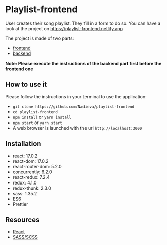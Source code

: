 # Playlist-frontend

User creates their song playlist. They fill in a form to do so.
You can have a look at the project on https://playlist-frontend.netlify.app

The project is made of two parts:

- [frontend](https://github.com/Nadieva/playlist-frontend)
- [backend](https://github.com/Nadieva/playlist-backend)

**Note: Please execute the instructions of the backend part first before the frontend one**

## How to use it

Please follow the instructions in your terminal to use the application:

- `git clone https://github.com/Nadieva/playlist-frontend`
- `cd playlist-frontend`
- `npm install` or `yarn install`
- `npm start` or `yarn start`
- A web browser is launched with the url `http://localhost:3000`

## Installation

- react: 17.0.2
- react-dom: 17.0.2
- react-router-dom: 5.2.0
- concurrently: 6.2.0
- react-redux: 7.2.4
- redux: 4.1.0
- redux-thunk: 2.3.0
- sass: 1.35.2
- ES6
- Prettier

## Resources

- [React](https://github.com/facebook/react)
- [SASS/SCSS](https://sass-lang.com/)
